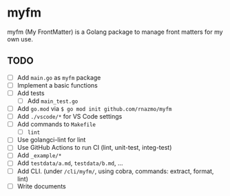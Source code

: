 # myfm

myfm (My FrontMatter) is a Golang package to manage front matters for my own use.

## TODO

- [ ] Add `main.go` as `myfm` package
- [ ] Implement a basic functions
- [ ] Add tests
  - [ ] Add `main_test.go`
- [ ] Add `go.mod` via `$ go mod init github.com/rnazmo/myfm`
- [ ] Add `./vscode/*` for VS Code settings
- [ ] Add commands to `Makefile`
  - [ ] `lint`
- [ ] Use golangci-lint for lint
- [ ] Use GitHub Actions to run CI (lint, unit-test, integ-test)
- [ ] Add `_example/*`
- [ ] Add `testdata/a.md`, `testdata/b.md`, ...
- [ ] Add CLI. (under `/cli/myfm/`, using cobra, commands: extract, format, lint)
- [ ] Write documents

